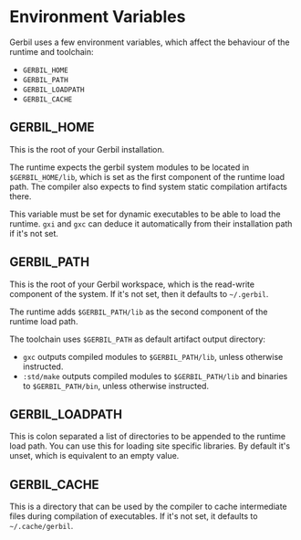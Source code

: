 # Environment Variables

Gerbil uses a few environment variables, which affect the behaviour of the runtime
and toolchain:
- `GERBIL_HOME`
- `GERBIL_PATH`
- `GERBIL_LOADPATH`
- `GERBIL_CACHE`

## GERBIL_HOME

This is the root of your Gerbil installation.

The runtime expects the gerbil system modules to be located in
`$GERBIL_HOME/lib`, which is set as the first component of the runtime
load path. The compiler also expects to find system static compilation
artifacts there.

This variable must be set for dynamic executables to be able to load
the runtime.  `gxi` and `gxc` can deduce it automatically from their
installation path if it's not set.

## GERBIL_PATH

This is the root of your Gerbil workspace, which is the read-write
component of the system. If it's not set, then it defaults to `~/.gerbil`.

The runtime adds `$GERBIL_PATH/lib` as the second component of the
runtime load path.

The toolchain uses `$GERBIL_PATH` as default artifact output directory:
- `gxc` outputs compiled modules to `$GERBIL_PATH/lib`, unless otherwise
  instructed.
- `:std/make` outputs compiled modules to `$GERBIL_PATH/lib` and binaries
  to `$GERBIL_PATH/bin`, unless otherwise instructed.


## GERBIL_LOADPATH

This is colon separated a list of directories to be appended to the
runtime load path.  You can use this for loading site specific
libraries. By default it's unset, which is equivalent to an empty
value.


## GERBIL_CACHE

This is a directory that can be used by the compiler to cache intermediate
files during compilation of executables. If it's not set, it defaults to
`~/.cache/gerbil`.
